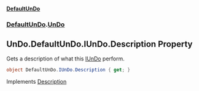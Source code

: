 #### [DefaultUnDo](DefaultUnDo.md 'DefaultUnDo')
### [DefaultUnDo](DefaultUnDo.md#DefaultUnDo 'DefaultUnDo').[UnDo](UnDo.md 'DefaultUnDo.UnDo')
## UnDo.DefaultUnDo.IUnDo.Description Property
Gets a description of what this [IUnDo](IUnDo.md 'DefaultUnDo.IUnDo') perform.  
```csharp
object DefaultUnDo.IUnDo.Description { get; }
```

Implements [Description](IUnDo_Description.md 'DefaultUnDo.IUnDo.Description')  
